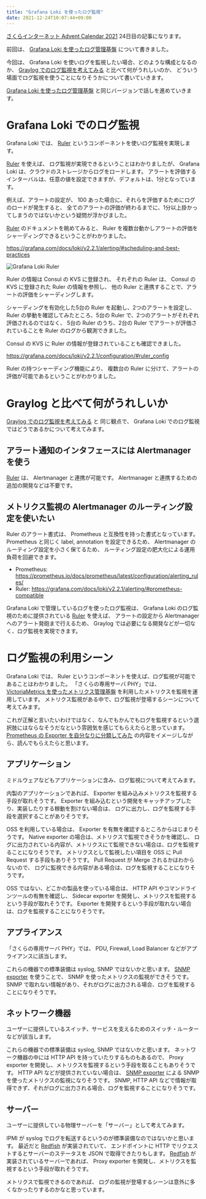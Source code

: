 ```yaml
---
title: "Grafana Loki を使ったログ監視"
date: 2021-12-24T10:07:44+09:00
---
```


[さくらインターネット Advent Calendar 2021](https://qiita.com/advent-calendar/2021/sakura) 24日目の記事になります。

前回は、 [Grafana Loki を使ったログ管理基盤](/posts/log-management-using-grafana-loki) について書きました。

今回は、 Grafana Loki を使いログを監視したい場合、どのような構成となるのか、
[Graylog でのログ監視を考えてみる](/posts/log-monitoring-using-graylog) と比べて何がうれしいのか、
どういう場面でログ監視を使うことになりそうかについて書いていきます。

[Grafana Loki を使ったログ管理基盤](/posts/log-management-using-grafana-loki) と同じバージョンで話しを進めていきます。

# Grafana Loki でのログ監視

Grafana Loki では、 [Ruler](https://grafana.com/docs/loki/v2.2.1/alerting/#alerting) というコンポーネントを使いログ監視を実現します。

[Ruler](https://grafana.com/docs/loki/v2.2.1/alerting/#alerting) を使えば、
ログ監視が実現できるということはわかりましたが、
Grafana Loki は、クラウドのストレージからログをロードします。
アラートを評価するインターバルは、任意の値を設定できますが、デフォルトは、1分となっています。

例えば、アラートの設定が、 100 あった場合に、それらを評価するためにログのロードが発生すると、
全てのアラートの評価が終わるまでに、1分以上掛かってしまうのではないかという疑問が浮かびました。

[Ruler](https://grafana.com/docs/loki/v2.2.1/alerting/) のドキュメントを眺めてみると、
Ruler を複数台動かしアラートの評価をシャーディングできるということがわかりました。

https://grafana.com/docs/loki/v2.2.1/alerting/#scheduling-and-best-practices

![Grafana Loki Ruler](../../imgs/log-monitoring-using-grafana-loki/phy-grafana-loki-alerting.png)

Ruler の情報は Consul の KVS に登録され、
それぞれの Ruler は、 Consul の KVS に登録された Ruler の情報を参照し、
他の Ruler と連携することで、アラートの評価をシャーディングします。

シャーディングを有効化した5台の Ruler を起動し、2つのアラートを設定し、
Ruler の挙動を確認してみたところ、5台の Ruler で、2つのアラートがそれぞれ評価されるのではなく、
5台の Ruler のうち、2台の Ruler でアラートが評価されていることを Ruler のログから観測できました。

Consul の KVS に Ruler の情報が登録されていることも確認できました。

https://grafana.com/docs/loki/v2.2.1/configuration/#ruler_config

Ruler の持つシャーディング機能により、
複数台の Ruler に分けて、アラートの評価が可能であるということがわかりました。

# Graylog と比べて何がうれしいか

[Graylog でのログ監視を考えてみる](/posts/log-monitoring-using-graylog) と
同じ観点で、 Grafana Loki でのログ監視ではどうであるかについて考えてみます。

## アラート通知のインタフェースには Alertmanager を使う

[Ruler](https://grafana.com/docs/loki/v2.2.1/alerting/#alerting) は、 Alertmanager と連携が可能です。
Alertmanager と連携するための追加の開発などは不要です。

## メトリクス監視の Alertmanager のルーティング設定を使いたい

Ruler のアラート書式は、 Prometheus と互換性を持った書式となっています。
Prometheus と同じく label, annotation を設定できるため、
Alertmanager のルーティング設定を小さく保てるため、
ルーティング設定の肥大化による運用負荷を回避できます。

* Prometheus: https://prometheus.io/docs/prometheus/latest/configuration/alerting_rules/
* Ruler: https://grafana.com/docs/loki/v2.2.1/alerting/#prometheus-compatible

Grafana Loki で管理しているログを使ったログ監視は、
Grafana Loki のログ監視のために提供されている
[Ruler](https://grafana.com/docs/loki/v2.2.1/alerting/#alerting) を使えば、
アラートの設定から Alertmanager へのアラート発砲まで行えるため、
Graylog では必要になる開発などが一切なく、ログ監視を実現できます。

# ログ監視の利用シーン

Grafana Loki では、 Ruler というコンポーネントを使えば、ログ監視が可能であることはわかりました。
「さくらの専用サーバ PHY」では、 [VictoriaMetrics を使ったメトリクス管理基盤](/posts/victoriametrics-monitoring/) を利用したメトリクスを監視を運用しています。
メトリクス監視がある中で、ログ監視が登場するシーンについて考えてみます。

これが正解と言いたいわけではなく、なんでもかんでもログを監視するという選択肢にはならなそうだなという雰囲気を感じてもらえたらと思っています。
[Prometheus の Exporter を自分なりに分類してみた](/posts/classify-prometheus-exporter/) の内容をイメージしながら、読んでもらえたらと思います。

## アプリケーション

ミドルウェアなどもアプリケーションに含み、ログ監視について考えてみます。

内製のアプリケーションであれば、 Exporter を組み込みメトリクスを監視する手段が取れそうです。
Exporter を組み込むという開発をキャッチアップしたり、実装したりする稼動を割けない場合は、
ログに出力し、ログを監視する手段を選択することがありそうです。

OSS を利用している場合は、 Exporter を有無を確認するところからはじまりそうです。
Native exporter の場合は、メトリクスで監視できそうかを確認し、
ログに出力されている内容が、メトリクスにて監視できない場合は、ログを監視することになりそうです。
メトリクスとして監視したい項目を OSS に Pull Request する手段もありそうです。
Pull Request が Merge されるかはわからないので、
ログに監視できる内容がある場合は、ログを監視することになりそうです。

OSS ではない、どこかの製品を使っている場合は、
HTTP API やコマンドラインツールの有無を確認し、
Sidecar exporter を開発し、メトリクスを監視するという手段が取れそうです。
Exporter を開発するという手段が取れない場合は、ログを監視することになりそうです。

## アプライアンス

「さくらの専用サーバ PHY」では、 PDU, Firewall, Load Balancer などがアプライアンスに該当します。

これらの機器での標準装備は syslog, SNMP ではないかと思います。
[SNMP exporter](https://github.com/prometheus/snmp_exporter) を使うことで、
SNMP を使ったメトリクスの監視ができそうです。
SNMP で取れない情報があり、それがログに出力される場合、ログを監視することになりそうです。

## ネットワーク機器

ユーザーに提供しているスイッチ、サービスを支えるためのスイッチ・ルーターなどが該当します。

これらの機器での標準装備は syslog, SNMP ではないかと思います。
ネットワーク機器の中には HTTP API を持っていたりするものもあるので、
Proxy exporter を開発し、メトリクスを監視するという手段を取ることもありそうです。
HTTP API などが提供されていない場合は、
[SNMP exporter](https://github.com/prometheus/snmp_exporter) による SNMP を使ったメトリクスの監視になりそうです。
SNMP, HTTP API などで情報が取得できず、それがログに出力される場合、ログを監視することになりそうです。

## サーバー

ユーザーに提供している物理サーバーを「サーバー」として考えてみます。

IPMI が syslog でログを転送するというのが標準装備なのではないかと思います。
最近だと [Redfish](https://www.dmtf.org/standards/redfish) が実装されていて、
エンドポイントに HTTP でリクエストするとサーバーのステータスを JSON で取得できたりもします。
[Redfish](https://www.dmtf.org/standards/redfish) が実装されているサーバーであれば、
Proxy exporter を開発し、メトリクスを監視するという手段が取れそうです。

メトリクスで監視できるのであれば、
ログの監視が登場するシーンは意外に多くなかったりするのかなと思っています。
